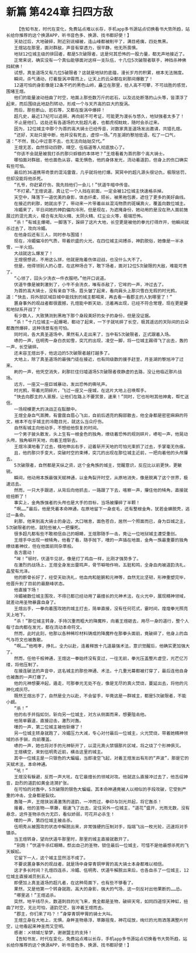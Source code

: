 # 新篇 第424章 扫四方敌
        【告知书友，时代在变化，免费站点难以长存，手机app多书源站点切换看书大势所趋，站长给你推荐的这个换源APP，听书音色多、换源、找书都好使！】
       天劫过后，大地破碎，附近别说植被，连山峰都被削平了，满目疮痍，四处焦黑。
       王煊站在那里，面对群敌，声音有穿透力，很平静，他无所畏惧。
       地狱12位城主级的徘回者，都是5次破限者，这是何其恐怖的一股力量，都无声地接近了。
       正常来说，确实没有一个真仙能够面对这样一支队伍，十几位5次破限者联手，神挡杀神佛挡弑佛！
       试想，真圣道场又有几位5破限者？这就是地狱的底蕴，漫长岁月的积累，根本无法揣度。
       瞬间，杀气涌动，打着旋涡冲霄而上，让天上的云朵都在刹那间爆散了！
       12道可怕的身影像是12条不朽的黑色山岭，矗立在那里，给人高不可攀，不可战胜的感觉，围堵王煊。
       他们的能量波动扭曲了时空，地面上那些数万斤的岩石，以及远处断落的山头等，皆漂浮了起来，而后围绕此地勐烈转动，形成一个与天齐高的巨大的旋涡。
       而后，那些断山、岩石等，又都在旋涡中爆碎！
       超凡史，最近17纪可以追朔，再向前不可考证，可能更为漫长与悠久，地狱强者太多了！
       不止是他们，远处还有各道场的大批超凡者，也都虎视眈眈，随时会杀过来。
       因为，12位城主中那个为首的高大骑士已经传音，对数家真圣道场发出邀请，共猎孔煊。
       “还好，天劫只是中断，他并没有死去，虚惊一场。”月圣湖的黎旭低语，松了一口气，道：“不然，我心中过意不去，也无法向姑姑交代。”
       王煊无恙，自然惊动四野，晴空、伍临道等人彻底放心了。
       “你该不会就是被我打杀的那只蜉蝣的本体吧？”王煊看着为首的那个高大骑士。
       哪怕面对群敌，他也面色从容，毫无惧色，他的身体发光，流动着道韵，但身上的伤口确实有些可怕。
       最后的36道携带奇景的混沌雷霆，几乎就将他打爆。冥冥中的超凡源头很记仇，极限惩罚，但却没能将他杀死。
       “孔爷，你赶紧疗伤，我先挡他们一会儿！”伏道牛暗中传音。
       “不打紧。”王煊说道，真让它一个人挡在前面，一定会被12位城主快速格杀掉。
       天空中，降落下一道优美的身影，体态纤柔，颀长，被黑袍包裹，遮住了更多的美好曲线。
       在接近的刹那，她就出手了，带动来一片带着丝丝混沌物质的斑斓真火，覆盖向数位城主。
       冷媚来了，平日间她的神韵偏向冷冽，但是现在，为遮掩身份，她动用的是没在熟人面前施展过的混元真火，糅合有太阳火精、太阴火精、红尘业火等，极端恐怖。
       “杀！”有城主爆喝，一脚落下，跺碎了这片大地，长空更是被他的拳光打得炸开，他瞬间就杀过去了，攻向冷媚。
       在他身后还有三人，同时参与围猎！
       现在，冷媚偏冷的气质，带着炽盛的火光，在四位城主间搏杀，神韵脱俗，她像是一半冰雪，一半火焰。
       大战就这么爆发了！
       王煊很想说，不用这么拼，他就是拖着伤体迎战，也没什么大不了。
       但是，他得领别人的心意，在这种场合下，敢下场者，面对12位5次破限的大敌，难能可贵了。
       “心领了，回头少洗衣一件衣服吧。”他开口说道。
       伏道牛像是被刺激到了，小牛不会洗衣，唯有杀敌了，它哞的一声，冲过去了。
       为首的高大骑士，没有亲自下场，眉头皱了起来，看向肩头上那只雪白无瑕的时光鸦，道：“快去，将外部区域巨城中能找到的城主都喊来，再去看一看郡主的人到哪里了！”
       置身事外的观战者都很震撼，孔煊能中断天劫，活着再出现，已经不符合常理，现在更是要和地狱系开战了？
       有少数人，大致猜测到黑袍下那个身段美好的女子的身份，但是没证据。
       “杀！”十几位城主一起爆喝，都动了起来，一下子就吼碎了长空，极其遥远的天际间的云朵都轰然爆碎，这种场景有些可怕。
       同时间，各大真圣道场中，果然有人走出来了，当中有5次破限者，正式跟着入场。
       哧的一声，伍明秀一身白衣如雪，突兀的出现，凌空一脚，将一位城主踢得飞了出去，轰的一声，长空破碎。
       还未容王煊出手，他这边的5次破限者越打越多了。
       大地上，除了真圣道场的最强门徒在接近，也有同级数的援手赶至，月圣湖的黎旭冲了过来。
       刷的一声，他凭空消失，刹那拦住归墟道场5次破限者夜静虚的去路，没让他临近那片战场。
       远方，一座又一座巨城暴动，发出恐怖的嘶吼声。
       时光鸦，带着光阴碎片，飞过一座又一座城，在这片大地上召唤帮手。
       “快去向郡主的人禀报，让他们在路上不要赏景，速来！”同时，它也吩咐其他神禽，帮忙送信。
       一场规模更大的决战正在酝酿中。
       王煊全身血气蒸腾，有雷霆自眉心飞出，自前后透亮的胸部散去，他全身都是密密麻麻的符文，根本不在乎城主的冷酷目光，就这么当众疗伤。
       自然有城主向他动手，不想给他恢复的时间。
       一个男子披头散发，头上生有一根金色的独角，缭绕着恐怖的规则碎片，哧啦一声，他晃动头颅，独角噼开天地，向着王煊斩去。
       王煊冷漠地看了过去，倏地伸出右手，迎着斩开天地的可怕光束抓了过去，手掌毫无伤痕。
       且，他的那只手变大，突破时空的束缚，突兀的出现在那位城主近前，一把向着他的头颅攥去。
       5次破限者，自然都是天纵之资，这个金角族的城主，觉醒意识，反应比以前更快，更敏锐。
       瞬间，他动用本族最强天赋神通，以金角裂开时空，从原地消失，像是脱离了这个世界，极速远去。
       然而，一只大手跟进，从背后向他抓去，一路跟了下去，喀察一声，攥住他的犄角，直接就给扭断了！
       事实上，金角族强者的头颅也是大手的目标，当场被攥碎了半颗！
       “啊……”最后，他是凭着本命神通，在原地留下一身皮毛，还有整根金角，犹若金蝉脱壳，逃过一条命。
       刹那，他来到高大骑士的身边，大口喘息，面色苍白，居然一个照面而已，身为巨城之主，5次破限者的他，就险些被人一把攥死。
       很多超凡都有些不敢相信自己的眼睛，王煊那随手一击，竟让一位地狱城主遭受重创。
       王煊手中出现一根犄角，他看了看，随手抛下，噗的一声插在地面，金角一族最重要的独角缭绕着神纹，但在他面前同杂草般。
       各方震动！
       “哞！”顿时，伏道牛见状，像是打了鸡血一样，比刚才强势多了。
       在激烈的战场上，王煊全身发出雷鸣声，骨节噼啪作响，五脏和鸣，全身血肉被道韵洗礼，晶莹有光泽。
       他的断骨长好了，经受天劫洗礼，他血肉和脏腑和元神等，自然无比坚韧，形神重塑完毕，他晋升到了目前的最巅峰状态。
       他直接下场！
       冷媚被数位城主围攻，不得已都已经动用了最擅长的元神术法，在火光中，展现精神领域，就差动用圣物暴露自身了。
       王煊出手，一拳向着围攻她的城主打去，简单直接，没有任何花式，霎时间，煌煌拳光照亮天上地下。
       “杀！”那位城主转身，手持沉重而粗大的降魔杵，向着王煊砸去，用尽一身的道行，整个人每寸血肉都在发光，都在流动本命符文。
       然而，此时此刻，他那以各种稀珍材料铸成的降魔杵在那拳头面前，竟破碎了，他身上的血气与符文也被轰散。
       “啊……”他咆孝，挣扎，全力以赴，连着释放十几道最强术法，意识觉醒后，他确实更加强大了。
       然而，任他千般神通，王煊这一拳始终没有变过，一往无前，拳光压盖整片虚空，光芒亿万缕，将他压制了。
       在接连破法的声音中，这名城主的那些神通、术法，十几重光幕都被打穿了，最后连他自身也被轰的一声打爆了。
       他的元神想要冲起，遁走，可那拳光无处不在，像是无尽的真火焚烧，蔓延出去，将他的元神化成灰尽。
       既然王煊出手了，自然是全力以赴，不会留手，毕竟这是一群城主，都是5次破限者，不能小觑。
       “杀！”
       他的右手并指如剑，斩向另一位城主，对方从侧面而来，想要阻击他。
       他简单霸道，直接迎击，激烈对轰。
       噗的一声，第二位城主被他斩爆了！
       另一位城主转身就跑了，冷媚压力大减，专心对付最后一位城主，火光焚烧，带着她精神领域的杀手锏，向前覆盖。
       哧的一声，她也将对手的元神斩开了，以混元真火禁锢那片区域，将之烧了个形神俱灭。
       王煊横空，来到伍明秀近前，横击这里的城主。
       其中一位城主是一只银色的大蝙蝠，当即凌空飞起，对着王煊发出有形的“声波”，那是它的天赋术法，本命神通。
       “吼！”
       王煊没有躲避，反而一声大吼，在它最擅长的领域对攻。他就这么直接冲过去了，他舌绽神音，勐烈的道韵如黄金涟漪扩张。
       在可怕的对轰中，5次破限的银色大蝙蝠，其本命神通竟被人以相似的手段攻破，它受到严重的冲击，全身都是裂纹。
       轰隆一声，王煊挟汹涌激荡的道韵，一冲而过，拳印与剑光并起，将它轰杀！
       接着，他的圣物——草藤，极速飞了出去，定住另外一位城主，“道花”盛开，光雨无数，没有悬念，这件圣物杀伤力无匹，看似娇弱，可花开必杀生！
       噗的一声，第四位城主被击杀。
       伍明秀从被围攻的状态中解脱出来，非常强硬的压制对手，指端飞出一枚光轮，迅速将对手镇杀。
       当王煊转身，望向伏道牛那里时，那里的城主直接就散开了。
       “别跑！”伏道牛杀红眼睛，祭出自己的圣物，锁住最后一位城主，可惜不是他最想杀死的飞天蜈蚣。
       它留下一人，这个城主显然活不成了。
       不要说置身事外的观战者，就是场中身穿青铜甲胃的高大骑士本身都难以相信。
       这才多长时间？孔煊四连杀，冷媚、伍明秀、伏道牛解脱出来后，也各自杀了一位城主，12位城主直接减员到五人。
       即便加上真圣道场的超凡者，在这种局面下，也有些不够看了。
       果然，又是他第一个转身就跑，高大的身影，强大的气场，这一刻反衬出他果断的……怂。
       “哪里逃！”王煊追杀。
       突然，地平线尽头，数道刺目的光飞来，竟全都是圣物，破碎天穹，如同四道惊天神虹，扭曲了时空，无比可怕，道韵茫茫，皆冲着王煊而去。
       “郡主，你们来了吗？！”身穿青铜甲胃的骑士大叫。
       王煊立身在大地上，无惧，身畔圣物悬浮，草藤摇曳，神花绽放，绚烂的光雨洒落满整片时空，让他看起来神圣而又空明。
       感谢：メ倾城だ挚梦，谢谢盟主的支持！
       【告知书友，时代在变化，免费站点难以长存，手机app多书源站点切换看书大势所趋，站长给你推荐的这个换源APP，听书音色多、换源、找书都好使！】